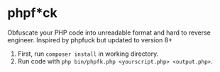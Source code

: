 # phpf*ck

Obfuscate your PHP code into unreadable format and hard to reverse engineer. Inspired by phpfuck but updated to version 8+

1. First, run `composer install` in working directory.
2. Run code with `php bin/phpfk.php <yourscript.php> <output.php>`.
